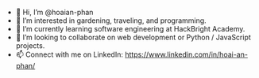 - 👋 Hi, I’m @hoaian-phan
- 👀 I’m interested in gardening, traveling, and programming.
- 🌱 I’m currently learning software engineering at HackBright Academy.
- 💞️ I’m looking to collaborate on web development or Python / JavaScript projects.
- 📫 Connect with me on LinkedIn: https://www.linkedin.com/in/hoai-an-phan/

<!---
hoaian-phan/hoaian-phan is a ✨ special ✨ repository because its `README.md` (this file) appears on your GitHub profile.
You can click the Preview link to take a look at your changes.
--->
